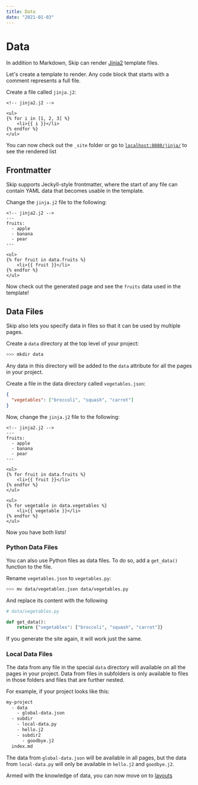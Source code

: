 ```yaml
---
title: Data
date: "2021-01-03"
---
```

# Data

In addition to Markdown, Skip can render [Jinja2](https://jinja.palletsprojects.com/en/3.0.x/) template files.

Let's create a template to render. Any code block that starts with a comment represents a full file.

Create a file called `jinja.j2`:

``` jinja2
<!-- jinja2.j2 -->

<ul>
{% for i in [1, 2, 3] %}
    <li>{{ i }}</li>
{% endfor %}
</ul>
```

You can now check out the `_site` folder or go to [`localhost:8080/jinja/`](localhost:8080/jinja/) to see the rendered list

## Frontmatter

Skip supports Jeckyll-style frontmatter, where the start of any file can contain YAML data that becomes usable in the template.

Change the `jinja.j2` file to the following:

``` jinja2
<!-- jinja2.j2 -->
---
fruits:
  - apple
  - banana
  - pear
---

<ul>
{% for fruit in data.fruits %}
    <li>{{ fruit }}</li>
{% endfor %}
</ul>
```

Now check out the generated page and see the `fruits` data used in the template!

## Data Files

Skip also lets you specify data in files so that it can be used by multiple pages.

Create a `data` directory at the top level of your project:

``` bash
>>> mkdir data
```

Any data in this directory will be added to the `data` attribute for all the pages in your project.

Create a file in the data directory called `vegetables.json`:

``` json
{
  "vegetables": ["broccoli", "squash", "carrot"]
}
```

Now, change the `jinja.j2` file to the following:

``` jinja2
<!-- jinja2.j2 -->
---
fruits:
  - apple
  - banana
  - pear
---

<ul>
{% for fruit in data.fruits %}
    <li>{{ fruit }}</li>
{% endfor %}
</ul>

<ul>
{% for vegetable in data.vegetables %}
    <li>{{ vegetable }}</li>
{% endfor %}
</ul>
```

Now you have both lists!

### Python Data Files

You can also use Python files as data files.
To do so, add a `get_data()` function to the file.

Rename `vegetables.json` to `vegetables.py`:

``` bash
>>> mv data/vegetables.json data/vegetables.py
```

And replace its content with the following

``` python
# data/vegetables.py

def get_data():
    return {"vegetables": ["broccoli", "squash", "carrot"]}
```

If you generate the site again, it will work just the same.

### Local Data Files

The data from any file in the special `data` directory will available on all the pages in your project.
Data from files in subfolders is only available to files in those folders and files that are further nested.

For example, if your project looks like this:

``` txt
my-project
  - data
    - global-data.json
  - subdir
    - local-data.py
    - hello.j2
    - subdir2
      - goodbye.j2
  index.md
```

The data from `global-data.json` will be available in all pages, but the data from `local-data.py` will only be available in `hello.j2` and `goodbye.j2`. 



Armed with the knowledge of data, you can now move on to [layouts](/introduction/layouts/)